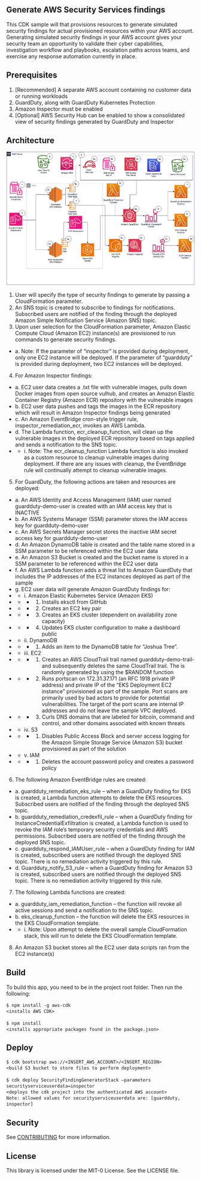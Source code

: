 ## Generate AWS Security Services findings

This CDK sample will that provisions resources to generate simulated security findings for actual provisioned resources within your AWS account. Generating simulated security findings in your AWS account gives your security team an opportunity to validate their cyber capabilities, investigation workflow and playbooks, escalation paths across teams, and exercise any response automation currently in place. 

## Prerequisites

1.	[Recommended] A separate AWS account containing no customer data or running workloads
2.	GuardDuty, along with GuardDuty Kubernetes Protection
3.	Amazon Inspector must be enabled
4.	[Optional] AWS Security Hub can be enabled to show a consolidated view of security findings generated by GuardDuty and Inspector

## Architecture

![generate_security_services_findings_architecture](generate_security_services_findings.png)

1.	User will specify the type of security findings to generate by passing a CloudFormation parameter.
2.	An SNS topic is created to subscribe to findings for notifications.  Subscribed users are notified of the finding through the deployed Amazon Simple Notification Service (Amazon SNS) topic.
3.	Upon user selection for the CloudFormation parameter, Amazon Elastic Compute Cloud (Amazon EC2) instance(s) are provisioned to run commands to generate security findings.
* a.	Note: If the parameter of “inspector” is provided during deployment, only one EC2 instance will be deployed. If the parameter of “guardduty” is provided during deployment, two EC2 instances will be deployed.
4.	For Amazon Inspector findings:
* a.	EC2 user data creates a .txt file with vulnerable images, pulls down Docker images from open source vulhub, and creates an Amazon Elastic Container Registry (Amazon ECR) repository with the vulnerable images
* b.	EC2 user data pushes and tags the images in the ECR repository which will result in Amazon Inspector findings being generated
* c.	An Amazon EventBridge cron-style trigger rule, inspector_remediation_ecr, invokes an AWS Lambda.
* d.	The Lambda function, ecr_cleanup_function, will clean up the vulnerable images in the deployed ECR repository based on tags applied and sends a notification to the SNS topic. 
* * i.	Note: The ecr_cleanup_function Lambda function is also invoked as a custom resource to cleanup vulnerable images during deployment. If there are any issues with cleanup, the EventBridge rule will continually attempt to cleanup vulnerable images.
5.	For GuardDuty, the following actions are taken and resources are deployed:
* a.	An AWS Identity and Access Management (IAM) user named guardduty-demo-user is created with an IAM access key that is INACTIVE
* b.	An AWS Systems Manager (SSM) parameter stores the IAM access key for guardduty-demo-user
* c.	An AWS Secrets Manager secret stores the inactive IAM secret access key for guardduty-demo-user
* d.	An Amazon DynamoDB table is created and the table name stored in a SSM parameter to be referenced within the EC2 user data
* e.	An Amazon S3 Bucket is created and the bucket name is stored in a SSM parameter to be referenced within the EC2 user data
* f.	An AWS Lambda function adds a threat list to Amazon GuardDuty that includes the IP addresses of the EC2 instances deployed as part of the sample
* g.	EC2 user data will generate Amazon GuardDuty findings for:
* * i.	Amazon Elastic Kubernetes Service (Amazon EKS)
* * *  1.	Installs eksctl from GitHub 
* * * 2.	Creates an EC2 key pair
* * * 3.	Creates an EKS cluster (dependent on availability zone capacity)
* * * 4.	Updates EKS cluster configuration to make a dashboard public
* * ii.	DynamoDB
* * *  1.	Adds an item to the DynamoDB table for “Joshua Tree”.
* * iii.	EC2
* * * 1.	Creates an AWS CloudTrail trail named guardduty-demo-trail-<GUID> and subsequently deletes the same CloudTrail trail. The <GUID> is randomly generated by using the $RANDOM function 
* * * 2.	Runs portscan on 172.31.37.171 (an RFC 1918 private IP address) and private IP of the “EKS Deployment EC2 instance” provisioned as part of the sample. Port scans are primarily used by bad actors to provide for potential vulnerabilities. The target of the port scans are internal IP addresses and do not leave the sample VPC deployed. 
* * * 3.	Curls DNS domains that are labeled for bitcoin, command and control, and other domains associated with known threats
* * iv.	S3
* * * 1.	Disables Public Access Block and server access logging for the Amazon Simple Storage Service (Amazon S3) bucket provisioned as part of the solution
* * v.	IAM
* * * 1.	Deletes the account password policy and creates a password policy
6.	The following Amazon EventBridge rules are created:
* a.	guardduty_remediation_eks_rule – when a GuardDuty finding for EKS is created, a Lambda function attempts to delete the EKS resources. Subscribed users are notified of the finding through the deployed SNS topic.
* b.	guardduty_remediation_credexfil_rule – when a GuardDuty finding for InstanceCredentialExfiltration is created, a Lambda function is used to revoke the IAM role’s temporary security credentials and AWS permissions. Subscribed users are notified of the finding through the deployed SNS topic.
* c.	guardduty_respond_IAMUser_rule – when a GuardDuty finding for IAM is created, subscribed users are notified through the deployed SNS topic. There is no remediation activity triggered by this rule.
* d.	Guardduty_notify_S3_rule – when a GuardDuty finding for Amazon S3 is created, subscribed users are notified through the deployed SNS topic. There is no remediation activity triggered by this rule.
7.	The following Lambda functions are created:
* a.	guardduty_iam_remediation_function – the function will revoke all active sessions and send a notification to the SNS topic.
* b.	eks_cleanup_function – the function will delete the EKS resources in the EKS CloudFormation template. 
* * i.	Note: Upon attempt to delete the overall sample CloudFormation stack, this will run to delete the EKS CloudFormation template.
8.	An Amazon S3 bucket stores all the EC2 user data scripts ran from the EC2 instance(s)


## Build

To build this app, you need to be in the project root folder. Then run the following:

    $ npm install -g aws-cdk
    <installs AWS CDK>

    $ npm install
    <installs appropriate packages found in the package.json>

## Deploy

    $ cdk bootstrap aws://<INSERT_AWS_ACCOUNT>/<INSERT_REGION>
    <build S3 bucket to store files to perform deployment>

    $ cdk deploy SecurityFindingGeneratorStack –parameters securityserviceuserdata=inspector
    <deploys the cdk project into the authenticated AWS account>
    Note: allowed values for securityserviceuserdata are: [guardduty, inspector]

## Security

See [CONTRIBUTING](CONTRIBUTING.md#security-issue-notifications) for more information.

## License

This library is licensed under the MIT-0 License. See the LICENSE file.

